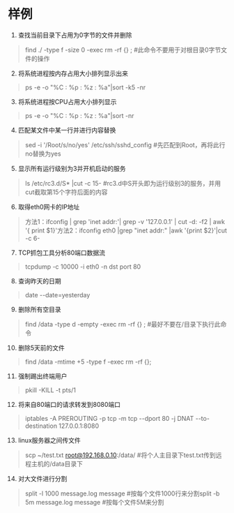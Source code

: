 # 样例

1. 查找当前目录下占用为0字节的文件并删除
>find ./ -type f -size 0 -exec rm -rf {} ; #此命令不要用于对根目录0字节文件的操作

2. 将系统进程按内存占用大小排列显示出来
>ps -e -o "%C : %p : %z : %a"|sort -k5 -nr

3. 将系统进程按CPU占用大小排列显示
>ps -e -o "%C : %p : %z : %a"|sort -nr

4. 匹配某文件中某一行并进行内容替换
>sed -i '/Root/s/no/yes' /etc/ssh/sshd_config #先匹配到Root，再将此行no替换为yes

5. 显示所有运行级别为3并开机启动的服务
>ls /etc/rc3.d/S* |cut -c 15- #rc3.d中S开头即为运行级别3的服务，并用cut截取第15个字符后面的内容

6. 取得eth0网卡的IP地址
>方法1：ifconfig | grep 'inet addr:'| grep -v '127.0.0.1' | cut -d: -f2 | awk '{ print $1}'方法2：ifconfig eth0 |grep "inet addr:" |awk '{print $2}'|cut -c 6-

7. TCP抓包工具分析80端口数据流
>tcpdump -c 10000 -i eth0 -n dst port 80

8. 查询昨天的日期
>date --date=yesterday

9. 删除所有空目录
>find /data -type d -empty -exec rm -rf {} ; #最好不要在/目录下执行此命令

10. 删除5天前的文件
>find /data -mtime +5 -type f -exec rm -rf {};

11. 强制踢出终端用户
>pkill -KILL -t pts/1

12. 将来自80端口的请求转发到8080端口
>iptables -A PREROUTING -p tcp -m tcp --dport 80 -j DNAT --to-destination 127.0.0.1:8080

13. linux服务器之间传文件
>scp ~/test.txt root@192.168.0.10:/data/ #将个人主目录下test.txt传到远程主机的/data目录下

14. 对大文件进行分割
>split -l 1000 message.log message #按每个文件1000行来分割split -b 5m message.log message #按每个文件5M来分割